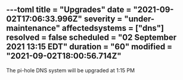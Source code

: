 ---toml
title = "Upgrades"
date = "2021-09-02T17:06:33.996Z"
severity = "under-maintenance"
affectedsystems = ["dns"]
resolved = false
scheduled = "02 September 2021 13:15 EDT"
duration = "60"
modified = "2021-09-02T18:00:56.714Z"
---
The pi-hole DNS system will be upgraded at 1:15 PM

<!--- language code: en -->
